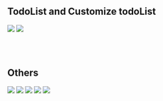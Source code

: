 ## TodoList and Customize todoList
<img src="https://github.com/duressa-feyissa/2023-project-phase-mobile-tasks/blob/main/on-boarding/todo_list/screenshot/todoList.png"> <img src="https://github.com/duressa-feyissa/2023-project-phase-mobile-tasks/blob/main/on-boarding/todo_list/screenshot/customizeTodoList.png"> 

<br /><br />
## Others
 <img src="https://github.com/duressa-feyissa/2023-project-phase-mobile-tasks/blob/main/on-boarding/add_task/screenshot/addTask.png"> <img src="https://github.com/duressa-feyissa/2023-project-phase-mobile-tasks/blob/main/on-boarding/add_task/screenshot/customizeAddTask.png"> <img src="https://github.com/duressa-feyissa/2023-project-phase-mobile-tasks/blob/main/on-boarding/task_detail/screenshot/taskDetail.png"> <img src="https://github.com/duressa-feyissa/2023-project-phase-mobile-tasks/blob/main/on-boarding/task_detail/screenshot/customizeTaskDetail.png"> <img src="https://github.com/duressa-feyissa/2023-project-phase-mobile-tasks/blob/main/on-boarding/todo_list_home/screenshoot/home.png" > 

